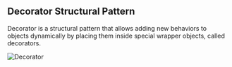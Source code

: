 ## Decorator Structural Pattern

Decorator is a structural pattern that allows adding new behaviors to objects dynamically by placing them inside special wrapper objects, called decorators.

![Decorator](https://github.com/muarshad01/Python-Design-Patterns/blob/main/Structural_Design_Patterns/Decorator/images/decorator.png)
